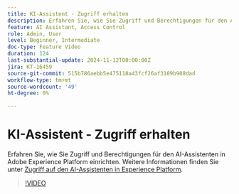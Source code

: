 ```yaml
---
title: KI-Assistent - Zugriff erhalten
description: Erfahren Sie, wie Sie Zugriff und Berechtigungen für den AI-Assistenten in Adobe Experience Platform einrichten.
feature: AI Assistant, Access Control
role: Admin, User
level: Beginner, Intermediate
doc-type: Feature Video
duration: 124
last-substantial-update: 2024-11-12T00:00:00Z
jira: KT-16459
source-git-commit: 515b786aebb5e475118a43fcf26af3109b908dad
workflow-type: tm+mt
source-wordcount: '49'
ht-degree: 0%

---
```



# KI-Assistent - Zugriff erhalten

Erfahren Sie, wie Sie Zugriff und Berechtigungen für den AI-Assistenten in Adobe Experience Platform einrichten. Weitere Informationen finden Sie unter [Zugriff auf den AI-Assistenten in Experience Platform](https://experienceleague.adobe.com/en/docs/experience-platform/ai-assistant/access).

>[!VIDEO](https://video.tv.adobe.com/v/3436470/?learn=on)
